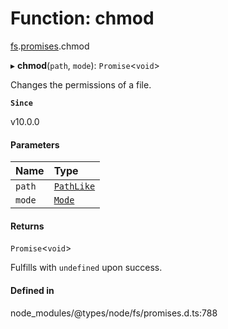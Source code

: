 # Function: chmod

[fs](../modules/fs.md).[promises](../modules/fs.promises.md).chmod

▸ **chmod**(`path`, `mode`): `Promise`<`void`\>

Changes the permissions of a file.

**`Since`**

v10.0.0

#### Parameters

| Name | Type |
| :------ | :------ |
| `path` | [`PathLike`](../types/fs.PathLike.md) |
| `mode` | [`Mode`](../types/fs.Mode.md) |

#### Returns

`Promise`<`void`\>

Fulfills with `undefined` upon success.

#### Defined in

node_modules/@types/node/fs/promises.d.ts:788
